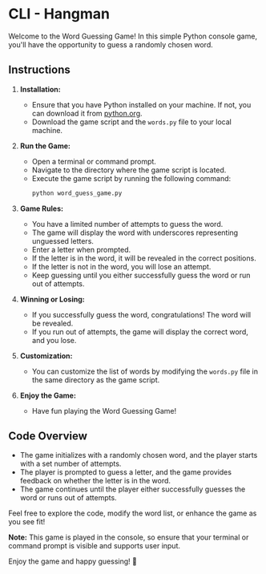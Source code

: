 # CLI - Hangman

Welcome to the Word Guessing Game! In this simple Python console game, you'll have the opportunity to guess a randomly chosen word.

## Instructions

1. **Installation:**
   - Ensure that you have Python installed on your machine. If not, you can download it from [python.org](https://www.python.org/downloads/).
   - Download the game script and the `words.py` file to your local machine.

2. **Run the Game:**
   - Open a terminal or command prompt.
   - Navigate to the directory where the game script is located.
   - Execute the game script by running the following command:
     ```bash
     python word_guess_game.py
     ```

3. **Game Rules:**
   - You have a limited number of attempts to guess the word.
   - The game will display the word with underscores representing unguessed letters.
   - Enter a letter when prompted.
   - If the letter is in the word, it will be revealed in the correct positions.
   - If the letter is not in the word, you will lose an attempt.
   - Keep guessing until you either successfully guess the word or run out of attempts.

4. **Winning or Losing:**
   - If you successfully guess the word, congratulations! The word will be revealed.
   - If you run out of attempts, the game will display the correct word, and you lose.

5. **Customization:**
   - You can customize the list of words by modifying the `words.py` file in the same directory as the game script.

6. **Enjoy the Game:**
   - Have fun playing the Word Guessing Game!

## Code Overview

- The game initializes with a randomly chosen word, and the player starts with a set number of attempts.
- The player is prompted to guess a letter, and the game provides feedback on whether the letter is in the word.
- The game continues until the player either successfully guesses the word or runs out of attempts.

Feel free to explore the code, modify the word list, or enhance the game as you see fit!

**Note:** This game is played in the console, so ensure that your terminal or command prompt is visible and supports user input.

Enjoy the game and happy guessing! 🎉

